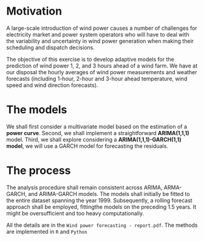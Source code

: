 # Motivation 

A large-scale introduction of wind power causes a number of challenges for electricity market and power system operators who will have to deal with the variability and uncertainty in wind power generation when making their scheduling and dispatch decisions. 

The objective of this exercise is to develop adaptive models for the prediction of wind power 1, 2, and 3 hours ahead of a wind farm. We have at our disposal the hourly averages of wind power measurements and weather forecasts (including 1-hour, 2-hour and 3-hour ahead temperature, wind speed and wind direction forecasts).

# The models

We shall first consider a multivariate model based on the estimation of a **power curve**. Second, we shall implement a straightforward **ARIMA(1,1,1)** model. Third, we shall explore considering a **ARIMA(1,1,1)-GARCH(1,1) model**, we will use a GARCH model for forecasting the residuals. 

# The process 

The analysis procedure shall remain consistent across ARIMA, ARMA-GARCH, and ARIMA-GARCH models. The models shall initially be fitted to the entire dataset spanning the year 1999. Subsequently, a rolling forecast approach shall be employed, fittingthe models on the preceding 1.5 years. It might be oversufficient and too heavy computationally.  

All the details are in the `Wind power forecasting - report.pdf`. The methods are implemented in `R` and `Python`